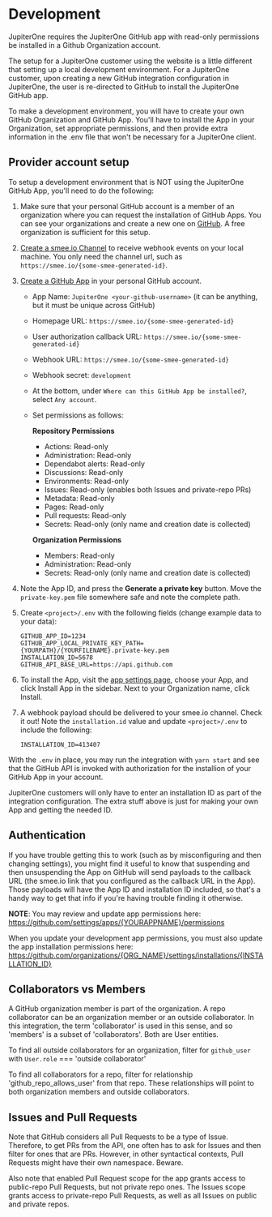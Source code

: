 # Development

JupiterOne requires the JupiterOne GitHub app with read-only permissions be
installed in a Github Organization account.

The setup for a JupiterOne customer using the website is a little different that
setting up a local development environment. For a JupiterOne customer, upon
creating a new GitHub integration configuration in JupiterOne, the user is
re-directed to GitHub to install the JupiterOne GitHub app.

To make a development environment, you will have to create your own GitHub
Organization and GitHub App. You'll have to install the App in your
Organization, set appropriate permissions, and then provide extra information in
the .env file that won't be necessary for a JupiterOne client.

## Provider account setup

To setup a development environment that is NOT using the JupiterOne GitHub App,
you'll need to do the following:

1.  Make sure that your personal GitHub account is a member of an organization
    where you can request the installation of GitHub Apps. You can see your
    organizations and create a new one on
    [GitHub](https://github.com/settings/organizations). A free organization is
    sufficient for this setup.

2.  [Create a smee.io Channel](https://smee.io) to receive webhook events on
    your local machine. You only need the channel url, such as
    `https://smee.io/{some-smee-generated-id}`.

3.  [Create a GitHub App](https://github.com/settings/apps/new) in your personal
    GitHub account.

    - App Name: `JupiterOne <your-github-username>` (it can be anything, but it
      must be unique across GitHub)
    - Homepage URL: `https://smee.io/{some-smee-generated-id}`
    - User authorization callback URL:
      `https://smee.io/{some-smee-generated-id}`
    - Webhook URL: `https://smee.io/{some-smee-generated-id}`
    - Webhook secret: `development`
    - At the bottom, under `Where can this GitHub App be installed?`, select
      `Any account`.
    - Set permissions as follows:

      **Repository Permissions**

      - Actions: Read-only
      - Administration: Read-only
      - Dependabot alerts: Read-only
      - Discussions: Read-only
      - Environments: Read-only
      - Issues: Read-only (enables both Issues and private-repo PRs)
      - Metadata: Read-only
      - Pages: Read-only
      - Pull requests: Read-only
      - Secrets: Read-only (only name and creation date is collected)

      **Organization Permissions**

      - Members: Read-only
      - Administration: Read-only
      - Secrets: Read-only (only name and creation date is collected)

4.  Note the App ID, and press the **Generate a private key** button. Move the
    `private-key.pem` file somewhere safe and note the complete path.

5.  Create `<project>/.env` with the following fields (change example data to
    your data):

    ```env
    GITHUB_APP_ID=1234
    GITHUB_APP_LOCAL_PRIVATE_KEY_PATH={YOURPATH}/{YOURFILENAME}.private-key.pem
    INSTALLATION_ID=5678
    GITHUB_API_BASE_URL=https://api.github.com
    ```

6.  To install the App, visit the
    [app settings page](https://github.com/settings/apps), choose your App, and
    click Install App in the sidebar. Next to your Organization name, click
    Install.

7.  A webhook payload should be delivered to your smee.io channel. Check it out!
    Note the `installation.id` value and update `<project>/.env` to include the
    following:

    ```env
    INSTALLATION_ID=413407
    ```

With the `.env` in place, you may run the integration with `yarn start` and see
that the GitHub API is invoked with authorization for the installion of your
GitHub App in your account.

JupiterOne customers will only have to enter an installation ID as part of the
integration configuration. The extra stuff above is just for making your own App
and getting the needed ID.

## Authentication

If you have trouble getting this to work (such as by misconfiguring and then
changing settings), you might find it useful to know that suspending and then
unsuspending the App on GitHub will send payloads to the callback URL (the
smee.io link that you configured as the callback URL in the App). Those payloads
will have the App ID and installation ID included, so that's a handy way to get
that info if you're having trouble finding it otherwise.

**NOTE**: You may review and update app permissions here:
https://github.com/settings/apps/{YOURAPPNAME}/permissions

When you update your development app permissions, you must also update the app
installation permissions here:
https://github.com/organizations/{ORG_NAME}/settings/installations/{INSTALLATION_ID}

## Collaborators vs Members

A GitHub organization member is part of the organization. A repo collaborator
can be an organization member or an outside collaborator. In this integration,
the term 'collaborator' is used in this sense, and so 'members' is a subset of
'collaborators'. Both are User entities.

To find all outside collaborators for an organization, filter for `github_user`
with `User.role` === 'outside collaborator'

To find all collaborators for a repo, filter for relationship
'github_repo_allows_user' from that repo. These relationships will point to both
organization members and outside collaborators.

## Issues and Pull Requests

Note that GitHub considers all Pull Requests to be a type of Issue. Therefore,
to get PRs from the API, one often has to ask for Issues and then filter for
ones that are PRs. However, in other syntactical contexts, Pull Requests might
have their own namespace. Beware.

Also note that enabled Pull Request scope for the app grants access to
public-repo Pull Requests, but not private repo ones. The Issues scope grants
access to private-repo Pull Requests, as well as all Issues on public and
private repos.
